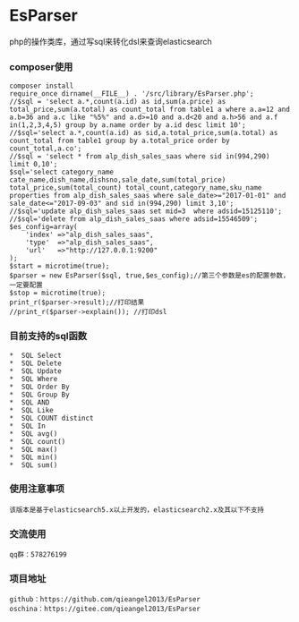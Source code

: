 # EsParser
php的操作类库，通过写sql来转化dsl来查询elasticsearch
### composer使用
    composer install
    require_once dirname(__FILE__) . '/src/library/EsParser.php';
    //$sql = 'select a.*,count(a.id) as id,sum(a.price) as total_price,sum(a.total) as count_total from table1 a where a.a=12 and a.b=36 and a.c like "%5%" and a.d>=10 and a.d<20 and a.h>56 and a.f in(1,2,3,4,5) group by a.name order by a.id desc limit 10';
    //$sql='select a.*,count(a.id) as sid,a.total_price,sum(a.total) as count_total from table1 group by a.total_price order by count_total,a.co';
    //$sql = 'select * from alp_dish_sales_saas where sid in(994,290) limit 0,10';
    $sql='select category_name cate_name,dish_name,dishsno,sale_date,sum(total_price) total_price,sum(total_count) total_count,category_name,sku_name properties from alp_dish_sales_saas where sale_date>="2017-01-01" and sale_date<="2017-09-03" and sid in(994,290) limit 3,10';
    //$sql='update alp_dish_sales_saas set mid=3  where adsid=15125110';
    //$sql='delete from alp_dish_sales_saas where adsid=15546509';
    $es_config=array(
        'index' =>"alp_dish_sales_saas",
        'type'  =>"alp_dish_sales_saas",
        'url'   =>"http://127.0.0.1:9200"
    );
    $start = microtime(true);
    $parser = new EsParser($sql, true,$es_config);//第三个参数是es的配置参数，一定要配置
    $stop = microtime(true);
    print_r($parser->result);//打印结果
    //print_r($parser->explain()); //打印dsl
### 目前支持的sql函数
    *  SQL Select
    *  SQL Delete
    *  SQL Update
    *  SQL Where
    *  SQL Order By
    *  SQL Group By
    *  SQL AND 
    *  SQL Like
    *  SQL COUNT distinct
    *  SQL In
    *  SQL avg()
    *  SQL count()
    *  SQL max()
    *  SQL min()
    *  SQL sum()
### 使用注意事项
    该版本是基于elasticsearch5.x以上开发的，elasticsearch2.x及其以下不支持
### 交流使用
    qq群：578276199
### 项目地址
    github：https://github.com/qieangel2013/EsParser
    oschina：https://gitee.com/qieangel2013/EsParser
